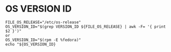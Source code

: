 # OS VERSION ID

    FILE_OS_RELEASE="/etc/os-release"
    OS_VERSION_ID="$(grep VERSION_ID ${FILE_OS_RELEASE} | awk -F= '{ print $2 }')"
    or
    OS_VERSION_ID="$(rpm -E %fedora)"
    echo "${OS_VERSION_ID}
